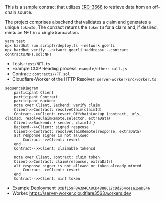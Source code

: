 This is a sample contract that utilizes [ERC-3668](https://eips.ethereum.org/EIPS/eip-3668) to retrieve data from an off-chain source.

The project comprises a backend that validates a claim and generates a unique `tokenId`. The contract returns the `tokenId` for a claim and, if desired, mints an NFT in a single transaction.

```shell
yarn test
npx hardhat run scripts/deploy.ts --network goerli
npx hardhat verify --network goerli <address> --contract contracts/NFT.sol:NFT
```

* Tests: `test/NFT.ts` 
* Example CCIP Reading process: `example/ethers-call.js`
* Contract: `contracts/NFT.sol`
* Cloudflare-Worker of the HTTP Resolver: `server-worker/src/worker.ts`

```mermaid
sequenceDiagram
    participant Client
    participant Contract
    participant Backend
    note over Client, Backend: verify claim
    Client->>Contract: resolveClaim(claimId)
    Contract-->>Client: revert OffchainLookup (contract, urls, claimId, resolveClaimRemote.selector, extraData)
    Client->>Backend: { sender, claimId }
    Backend-->>Client: signed response
    Client->>Contract: resolveClaimRemote(response, extraData)
    alt response signer is not allowed
        Contract-->>Client: revert
    end
    Contract-->>Client: claimable tokenId

    note over Client, Contract: claim token
    Client->>Contract: claim(response, extraData)
    alt response signer is not allowed or token already minted
        Contract-->>Client: revert
    end
    Contract-->>Client: mint token
```

- Example Deployment: [`0xBf159FBA384CA8CD4888C82cDd264ce1a16aDE46`](https://goerli.etherscan.io/address/0xBf159FBA384CA8CD4888C82cDd264ce1a16aDE46)
- Worker: https://server-worker.cloudflare3563.workers.dev